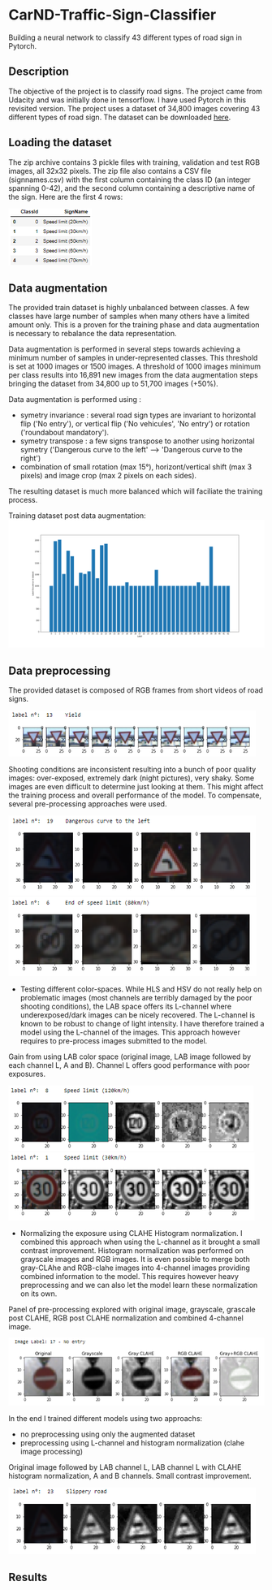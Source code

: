 # CarND-Traffic-Sign-Classifier
Building a neural network to classify 43 different types of road sign in Pytorch.

## Description

The objective of the project is to classify road signs. The project came from Udacity and was initially done in tensorflow. I have used Pytorch in this revisited version. The project uses a dataset of 34,800 images covering 43 different types of road sign. The dataset can be downloaded [here](https://d17h27t6h515a5.cloudfront.net/topher/2017/February/5898cd6f_traffic-signs-data/traffic-signs-data.zip).

## Loading the dataset

The zip archive contains 3 pickle files with training, validation and test RGB images, all 32x32 pixels. The zip file also contains a CSV file (signnames.csv) with the first column containing the class ID (an integer spanning 0-42), and the second column containing a descriptive name of the sign. Here are the first 4 rows:

![](asset/classnames.png)

## Data augmentation

The provided train dataset is highly unbalanced between classes. A few classes have large number of samples when many others have a limited amount only. This is a proven for the training phase and data augmentation is necessary to rebalance the data representation.

Data augmentation is performed in several steps towards achieving a minimum number of samples in under-represented classes. This threshold is set at 1000 images or 1500 images.
A threshold of 1000 images minimum per class results into 16,891 new images from the data augmentation steps bringing the dataset from 34,800 up to 51,700 images (+50%).

Data augmentation is performed using : 
- symetry invariance : several road sign types are invariant to horizontal flip ('No entry'), or vertical flip ('No vehicules', 'No entry') or rotation ('roundabout mandatory').
- symetry transpose : a few signs transpose to another using horizontal symetry ('Dangerous curve to the left' --> 'Dangerous curve to the right')
- combination of small rotation (max 15°), horizont/vertical shift (max 3 pixels) and image crop (max 2 pixels on each sides).

The resulting dataset is much more balanced which will faciliate the training process.

Training dataset post data augmentation:
![](asset/augmentedset.png)

## Data preprocessing

The provided dataset is composed of RGB frames from short videos of road signs.

![](asset/frames.png)  

Shooting conditions are inconsistent resulting into a bunch of poor quality images: over-exposed, extremely dark (night pictures), very shaky. Some images are even difficult to determine just looking at them. This might affect the training process and overall performance of the model. To compensate, several pre-processing approaches were used.

![](asset/poorsamples2.png)                              ![](asset/poorsamples.png)

- Testing different color-spaces. While HLS and HSV do not really help on problematic images (most channels are terribly damaged by the poor shooting conditions), the LAB space offers its L-channel where underexposed/dark images can be nicely recovered. The L-channel is known to be robust to change of light intensity. I have therefore trained a model using the L-channel of the images. This approach however requires to pre-process images submitted to the model.

Gain from using LAB color space (original image, LAB image followed by each channel L, A and B). Channel L offers good performance with poor exposures.

![](asset/lab1.png)                                      ![](asset/lab2.png)


- Normalizing the exposure using CLAHE Histogram normalization. I combined this approach when using the L-channel as it brought a small contrast improvement. Histogram normalization was performed on grayscale images and RGB images. It is even possible to merge both gray-CLAhe and RGB-clahe images into 4-channel images providing combined information to the model. This requires however heavy preprocessing and we can also let the model learn these normalization on its own.

Panel of pre-processing explored with original image, grayscale, grascale post CLAHE, RGB post CLAHE normalization and combined 4-channel image.

![](asset/processing.png)

In the end I trained different models using two approachs:
- no preprocessing using only the augmented dataset
- preprocessing using L-channel and histogram normalization (clahe image processing)

Original image followed by LAB channel L, LAB channel L with CLAHE histogram normalization, A and B channels. Small contrast improvement.

![](asset/labCLAHE.png)


## Results
